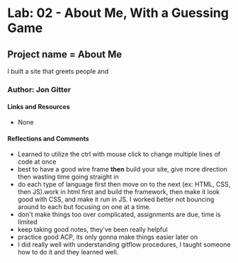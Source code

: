 # Lab: 02 - About Me, With a Guessing Game

## Project name = About Me
I built a site that greets people and 

### Author: Jon Gitter

#### Links and Resources
  - None

#### Reflections and Comments
  - Learned to utilize the ctrl with mouse click to change multiple lines of code at once
  - best to have a good wire frame **then** build your site, give more direction then wasting time going straight in
  - do each type of language first then move on to the next (ex: HTML, CSS, then JS).work in html first and build the framework, then make it look good with CSS, and make it run in JS.  I worked better not bouncing around to each but focusing on one at a time.
  - don't make things too over complicated, assignments are due, time is limited
  - keep taking good notes, they've been really helpful
  - practice good ACP, its only gonna make things easier later on
  - I did really well with understanding gitflow procedures, I taught someone how to do it and they learned well.


  
  
  
  
  
<!-- # Lab: 02 - About Me, With a Guessing Game -->

<!-- ## Project Name -->
<!-- I build an app with a direct and powerful purpose. It does all of the things that it accomplishes well. I should describe the purpose and functionality so those that visit my README understand the app -->

<!-- ### Author: Student/Group Name -->

<!-- #### Links and Resources -->
  <!-- - submission PR -->
  <!-- - Any Links you used as reference -->

<!-- #### Reflections and Comments -->
  <!-- - Consider including the answers to your daily journal and submission questions here -->
  <!-- - This is also a good place to reflect on the tools and resources used and learned -->